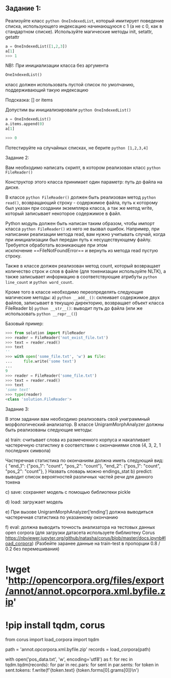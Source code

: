## Задание 1:

Реализуйте класс ```python OneIndexedList```, который имитирует поведение списка, использующего индексацию начинающуюся с 1 (а не с 0, как в стандартном списке). Используйте магические методы init, setattr, getattr

```python
a = OneIndexedList([1,2,3])
a[1]
>>> 1
```

NB!: 
При инициализации класса без аргумента 
```python
OneIndexedList()
```
класс должен использовать пустой список по умолчанию, поддерживающий такую индексацию

Подсказка:
[] or items

Допустим вы инициализировали ```python OneIndexedList()```

```python
a = OneIndexedList()
a.items.append(0)
a[1]

>>> 0
```

Потестируйте на случайных списках, не берите ```python [1,2,3,4]```


Задание 2:

Вам необходимо написать скрипт, в котором реализован класс ```python FileReader()```

Конструктор этого класса принимает один параметр: путь до файла на диске. 

В классе ```python FileReader()``` должен быть реализован метод ```python read()```, возвращающий строку - содержимое файла, путь к которому был указан при создании экземпляра класса, а так же метод write, который записывает некоторое содержимое в файл. 

Python модуль должен быть написан таким образом, чтобы импорт класса ```python FileReader()``` из него не вызвал ошибок. Например, при написании реализации метода read, вам нужно учитывать случай, когда при инициализации был передан путь к несуществующему файлу. Требуется обработать возникающее при этом исключение ==FileNotFoundError== и вернуть из метода read пустую строку.

Также в классе должен реализован метод count, который возвращает количество строк и слов в файле (для токенизации используйте NLTK), а также записывает информацию в соответствующие атрибуты ```python line_count``` и ```python word_count```.

Кроме того в классе необходимо переопределять следующие магические методы:
a) ```python __add__()```: склеивает содержимое двух файлов, записывает в текущую директорию, возвращает объект класса FileReader
b) ```python __str__()```: выводит путь до файла (или же использовать ```python __repr__()```)

Базовый пример:
```python
>>> from solution import FileReader
>>> reader = FileReader('not_exist_file.txt')
>>> text = reader.read()
>>> text
''
>>> with open('some_file.txt', 'w') as file:
...     file.write('some text')
...
9
>>> reader = FileReader('some_file.txt')
>>> text = reader.read()
>>> text
'some text'
>>> type(reader)
<class 'solution.FileReader'>
```


Задание 3:

В этом задании вам необходимо реализовать свой униграммный морфологический анализатор. В классе UnigramMorphAnalyzer должны быть реализованы следующие методы:

 a) train: считывает слова из размеченного корпуса и накапливает частеречную статистику в соответствии с  окончаниями слов (4, 3, 2, 1 последних символа)

Частеречная статистика по окончаниям должна иметь следующий вид:
{
     "end_1": 
          {"pos_1": "count", 
           "pos_2": "count"},
     "end_2": 
          {"pos_1": "count", 
           "pos_2": "count"},
 }
Назвать словарь можно endings_stat
 b) predict: выводит список вероятностей различных частей речи для данного токена 
 
 c) save: сохраняет модель с помощью библиотеки pickle

 d) load: загружает модель
 
 e) При вызове  UnigramMorphAnalyzer[‘ending’] должна выводиться частеречная статистика по указанному окончанию
 
 f) eval: должна выводить точность анализатора на тестовых данных open corpora (для загрузки датасета используете библиотеку Corus https://nbviewer.jupyter.org/github/natasha/corus/blob/master/docs.ipynb#load_corpora)
(Разбейте заранее данные на train-test в пропорции 0.8 / 0.2 без перемешивания)



# !wget 'http://opencorpora.org/files/export/annot/annot.opcorpora.xml.byfile.zip'
# !pip install tqdm, corus

from corus import load_corpora
import tqdm

path = 'annot.opcorpora.xml.byfile.zip'
records = load_corpora(path)

with open('pos_data.txt', 'w', encoding='utf8') as f:
    for rec in tqdm.tqdm(records):
        for par in rec.pars:
            for sent in par.sents:
                for token in sent.tokens:
                    f.write(f'{token.text} {token.forms[0].grams[0]}\n')
